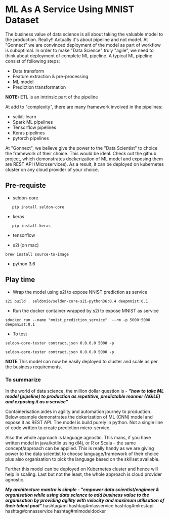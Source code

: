 # ML As A Service Using MNIST Dataset

The business value of data science is all about taking the valuable model to the production. Really!! Actually it's about pipeline and not model. At "Gonnect" we are convinced deployment of the model as part of workflow is suboptimal. In order to make "Data Science" truly "agile", we need to think about deployment of complete ML pipeline. A typical ML pipeline consist of following steps:

- Data transform
- Feature extraction & pre-processing
- ML model
- Prediction transformation

**NOTE:** ETL is an intrinsic part of the pipeline 

At add to "complexity", there are many framework involved in the pipelines:

- scikit-learn
- Spark ML pipelines
- Tensorflow pipelines
- Keras pipelines
- pytorch pipelines

At "Gonnect", we believe give the power to the "Data Scientist" to choice the framework of their choice. This would be ideal.  Check out the github project, which demonstrates dockerization of ML model and exposing them are REST API (Microservices). As a result, it can be deployed on kubernetes cluster on any cloud provider of your choice. 

## Pre-requiste

- seldon-core
```
   pip install seldon-core
```

- keras
```
   pip install keras
```

- tensorflow

- s2i (on mac)
```
brew install source-to-image
```

- python 3.6

## Play time

- Wrap the model using s2i to expose NNIST prediction as service

```
s2i build . seldonio/seldon-core-s2i-python36:0.4 deepmnist:0.1
```

- Run the docker container wrapped by s2i to expose MNIST as service

```
sdocker run --name "mnist_prediction_service"  --rm -p 5000:5000 deepmnist:0.1
```

- To test

```
seldon-core-tester contract.json 0.0.0.0 5000 -p
```

```
seldon-core-tester contract.json 0.0.0.0 5000 -p
```

**NOTE** This model can now be easily deployed to cluster and scale as per the business requirements.

### To summarize
In the world of data science, the million dollar question is - **_"how to take ML model (pipeline) to production as repetitive, predictable manner (AGILE) and exposing it as a service"_**

Containerisation aides in agility and automation journey to production. Below example demonstrates the dokerization of ML (CNN) model and expose it as REST API. The model is build purely in python. Not a single line of code written to create prediction micro-service. 

Also the whole approach is language agnostic. This mans, if you have written model in java/kotlin using dl4j, or R or Scala - the same concept/approach can be applied. This is really handy as we are giving power to the data scientist to choose language/framework  of their choice plus also organisation to pick the language based on the skillset available.

Further this model can be deployed on Kubernetes cluster and hence will help in scaling. Last but not the least, the whole approach is cloud provider agnostic.

_**My architecture mantra is simple - "empower data scientist/engineer & organisation while using data science to add business value to the organisation by providing agility with velocity and maximum utilisation of their talent pool"**_
hashtag#ml hashtag#mlasservice hashtag#mlrestapi hashtag#cnnasservice hashtag#mlmodeldocker





